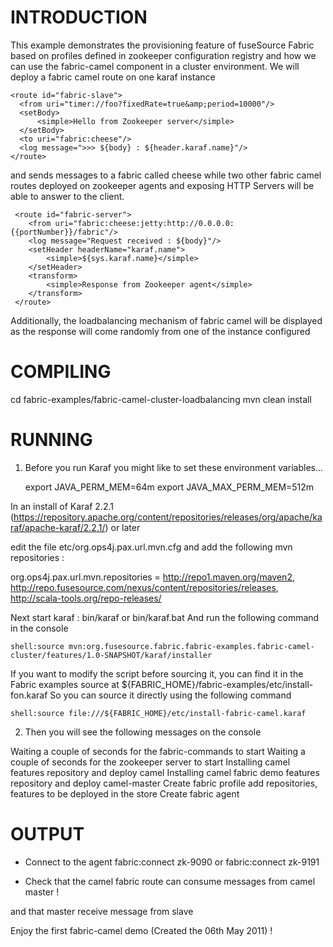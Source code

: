 INTRODUCTION
============

This example demonstrates the provisioning feature of fuseSource Fabric based on profiles
defined in zookeeper configuration registry and how we can use the fabric-camel component in
a cluster environment.  We will deploy a fabric camel route on one karaf instance

    <route id="fabric-slave">
      <from uri="timer://foo?fixedRate=true&amp;period=10000"/>
      <setBody>
          <simple>Hello from Zookeeper server</simple>
      </setBody>
      <to uri="fabric:cheese"/>
      <log message=">>> ${body} : ${header.karaf.name}"/>
    </route>

and sends messages to a fabric called cheese while two other fabric camel routes deployed on zookeeper
agents and exposing HTTP Servers will be able to answer to the client.

     <route id="fabric-server">
        <from uri="fabric:cheese:jetty:http://0.0.0.0:{{portNumber}}/fabric"/>
        <log message="Request received : ${body}"/>
        <setHeader headerName="karaf.name">
            <simple>${sys.karaf.name}</simple>
        </setHeader>
        <transform>
            <simple>Response from Zookeeper agent</simple>
        </transform>
     </route>

Additionally, the loadbalancing mechanism of fabric camel will be displayed as the response will come randomly
from one of the instance configured

COMPILING
=========
cd fabric-examples/fabric-camel-cluster-loadbalancing
mvn clean install

RUNNING
=======
1) Before you run Karaf you might like to set these environment variables...

    export JAVA_PERM_MEM=64m
    export JAVA_MAX_PERM_MEM=512m

In an install of Karaf 2.2.1 (https://repository.apache.org/content/repositories/releases/org/apache/karaf/apache-karaf/2.2.1/) or later

edit the file etc/org.ops4j.pax.url.mvn.cfg and add the following mvn repositories :

org.ops4j.pax.url.mvn.repositories = http://repo1.maven.org/maven2, \
                                     http://repo.fusesource.com/nexus/content/repositories/releases, \
                                     http://scala-tools.org/repo-releases/

Next start karaf : bin/karaf or bin/karaf.bat
And run the following command in the console

    shell:source mvn:org.fusesource.fabric.fabric-examples.fabric-camel-cluster/features/1.0-SNAPSHOT/karaf/installer

If you want to modify the script before sourcing it, you can find it in the Fabric examples source at ${FABRIC_HOME}/fabric-examples/etc/install-fon.karaf
So you can source it directly using the following command

    shell:source file:///${FABRIC_HOME}/etc/install-fabric-camel.karaf


2) Then you will see the following messages on the console

Waiting a couple of seconds for the fabric-commands to start
Waiting a couple of seconds for the zookeeper server to start
Installing camel features repository and deploy camel
Installing camel fabric demo features repository and deploy camel-master
Create fabric profile
add repositories, features to be deployed in the store
Create fabric agent


OUTPUT
======

- Connect to the agent
fabric:connect zk-9090 or fabric:connect zk-9191

- Check that the camel fabric route can consume messages from camel master !


and that master receive message from slave


Enjoy the first fabric-camel demo (Created the 06th May 2011) !
